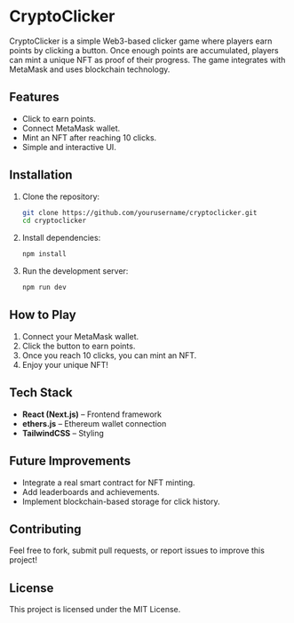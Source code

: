 # CryptoClicker

CryptoClicker is a simple Web3-based clicker game where players earn points by clicking a button. Once enough points are accumulated, players can mint a unique NFT as proof of their progress. The game integrates with MetaMask and uses blockchain technology.

## Features
- Click to earn points.
- Connect MetaMask wallet.
- Mint an NFT after reaching 10 clicks.
- Simple and interactive UI.  

## Installation
 
1. Clone the repository:  
   ```bash 
   git clone https://github.com/yourusername/cryptoclicker.git
   cd cryptoclicker
   ``` 

2. Install dependencies:
   ```bash
   npm install 
   ```

3. Run the development server:
   ```bash
   npm run dev
   ```

## How to Play
1. Connect your MetaMask wallet.
2. Click the button to earn points.
3. Once you reach 10 clicks, you can mint an NFT.
4. Enjoy your unique NFT!

## Tech Stack
- **React (Next.js)** – Frontend framework 
- **ethers.js** – Ethereum wallet connection
- **TailwindCSS** – Styling

## Future Improvements
- Integrate a real smart contract for NFT minting.
- Add leaderboards and achievements.
- Implement blockchain-based storage for click history.

## Contributing
Feel free to fork, submit pull requests, or report issues to improve this project!

## License
This project is licensed under the MIT License.
